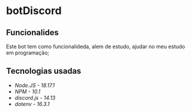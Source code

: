 # botDiscord
## Funcionalides
Este bot tem como funcionalideda, alem de estudo, ajudar no meu estudo em programação;
## Tecnologias usadas
- *Node.JS - 18.17.1*
- *NPM - 10.1*
- *discord.js - 14.13*
- *dotenv - 16.3.1*